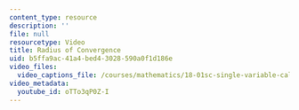 ```yaml
---
content_type: resource
description: ''
file: null
resourcetype: Video
title: Radius of Convergence
uid: b5ffa9ac-41a4-bed4-3028-590a0f1d186e
video_files:
  video_captions_file: /courses/mathematics/18-01sc-single-variable-calculus-fall-2010/unit-5-exploring-the-infinite/part-b-taylor-series/session-97-power-series/radius-of-convergence/oTTo3qP0Z-I.vtt
video_metadata:
  youtube_id: oTTo3qP0Z-I
---
```

